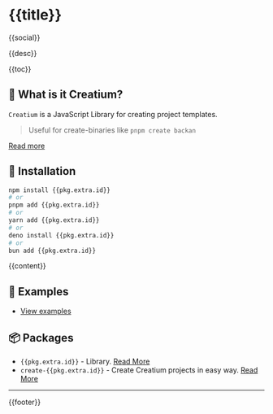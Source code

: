 # {{title}}

{{social}}

{{desc}}

{{toc}}

## 🤔 What is it Creatium?

`Creatium` is a JavaScript Library for creating project templates.

> Useful for create-binaries like `pnpm create backan`

[Read more]({{pkg.extra.libraryUrl}})

## 🔑 Installation

```bash
npm install {{pkg.extra.id}}
# or 
pnpm add {{pkg.extra.id}}
# or 
yarn add {{pkg.extra.id}}
# or 
deno install {{pkg.extra.id}}
# or 
bun add {{pkg.extra.id}}
```

{{content}}

## 📝 Examples

- [View examples]({{pkg.repository.url}}/tree/main/packages/core/examples)

## 📦 Packages

- `{{pkg.extra.id}}` - Library. [Read More]({{pkg.repository.url}}/tree/main/packages/core)
- `create-{{pkg.extra.id}}` - Create Creatium projects in easy way. [Read More]({{pkg.repository.url}}/tree/main/packages/create)

***

{{footer}}

